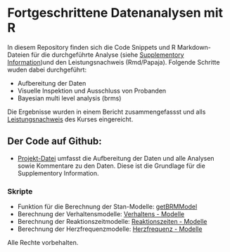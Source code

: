 # Fortgeschrittene Datenanalysen mit R

In diesem Repository finden sich die Code Snippets und R Markdown-Dateien für die durchgeführte Analyse (siehe [Supplementory Information](SupplementaryInformation.pdf))und den Leistungsnachweis (Rmd/Papaja). Folgende Schritte wuden dabei durchgeführt:

- Aufbereitung der Daten
- Visuelle Inspektion und Ausschluss von Probanden
- Bayesian multi level analysis (brms)

Die Ergebnisse wurden in einem Bericht zusammengefassst und alls [Leistungsnachweis](Leistungsnachweis_R.pdf) des Kurses eingereicht.

## Der Code auf Github:

- [Projekt-Datei](Project.Rmd) umfasst die Aufbereitung der Daten und alle Analysen sowie Kommentare zu den Daten. Diese ist die Grundlage für die Supplementory Information. 
### Skripte
- Funktion für die Berechnung der Stan-Modelle: [getBRMModel](Scripts/getBRMModel.R)
-  Berechnung der Verhaltensmodelle: [Verhaltens - Modelle](Scripts/brms_b.R)
-  Berechnung der Reaktionszeitmodelle: [Reaktionszeiten - Modelle](Scripts/brms_RT.R)
-  Berechnung der Herzfrequenzmodelle: [Herzfrequenz - Modelle](Scripts/brms_RRi.R)

Alle Rechte vorbehalten. 




